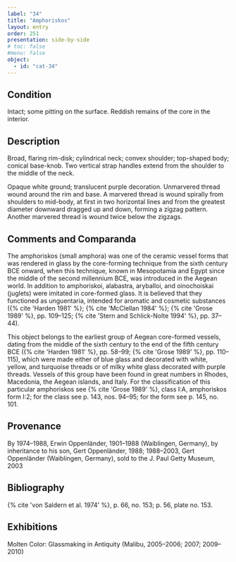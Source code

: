```yaml
---
label: "34"
title: "Amphoriskos"
layout: entry
order: 251
presentation: side-by-side
# toc: false
#menu: false 
object:
  - id: "cat-34"
---
```


## Condition

Intact; some pitting on the surface. Reddish remains of the core in the interior.

## Description

Broad, flaring rim-disk; cylindrical neck; convex shoulder; top-shaped body; conical base-knob. Two vertical strap handles extend from the shoulder to the middle of the neck.

Opaque white ground; translucent purple decoration. Unmarvered thread wound around the rim and base. A marvered thread is wound spirally from shoulders to mid-body, at first in two horizontal lines and from the greatest diameter downward dragged up and down, forming a zigzag pattern. Another marvered thread is wound twice below the zigzags.

## Comments and Comparanda

The amphoriskos (small amphora) was one of the ceramic vessel forms that was rendered in glass by the core-forming technique from the sixth century BCE onward, when this technique, known in Mesopotamia and Egypt since the middle of the second millennium BCE, was introduced in the Aegean world. In addition to amphoriskoi, alabastra, aryballoi, and oinochoiskai (juglets) were imitated in core-formed glass. It is believed that they functioned as unguentaria, intended for aromatic and cosmetic substances ({% cite 'Harden 1981' %}; {% cite 'McClellan 1984' %}; {% cite 'Grose 1989' %}, pp. 109–125; {% cite 'Stern and Schlick-Nolte 1994' %}, pp. 37–44).

This object belongs to the earliest group of Aegean core-formed vessels, dating from the middle of the sixth century to the end of the fifth century BCE ({% cite 'Harden 1981' %}, pp. 58–99; {% cite 'Grose 1989' %}, pp. 110–115), which were made either of blue glass and decorated with white, yellow, and turquoise threads or of milky white glass decorated with purple threads. Vessels of this group have been found in great numbers in Rhodes, Macedonia, the Aegean islands, and Italy. For the classification of this particular amphoriskos see {% cite 'Grose 1989' %}, class I:A, amphoriskos form I:2; for the class see p. 143, nos. 94–95; for the form see p. 145, no. 101.

## Provenance

By 1974–1988, Erwin Oppenländer, 1901–1988 (Waiblingen, Germany), by inheritance to his son, Gert Oppenländer, 1988; 1988–2003, Gert Oppenländer (Waiblingen, Germany), sold to the J. Paul Getty Museum, 2003

## Bibliography

{% cite 'von Saldern et al. 1974' %}, p. 66, no. 153; p. 56, plate no. 153.

## Exhibitions

Molten Color: Glassmaking in Antiquity (Malibu, 2005–2006; 2007; 2009–2010)

